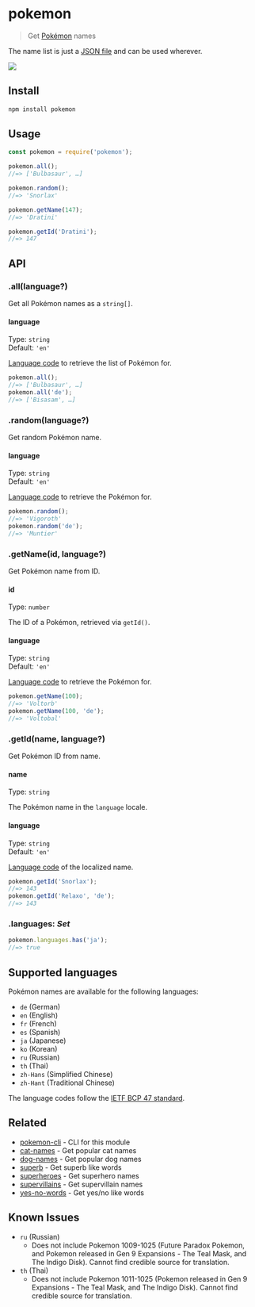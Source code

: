 # pokemon

> Get [Pokémon](https://en.wikipedia.org/wiki/Pok%C3%A9mon) names

The name list is just a [JSON file](data/en.json) and can be used wherever.

![](header.jpg)

## Install

```sh
npm install pokemon
```

## Usage

```js
const pokemon = require('pokemon');

pokemon.all();
//=> ['Bulbasaur', …]

pokemon.random();
//=> 'Snorlax'

pokemon.getName(147);
//=> 'Dratini'

pokemon.getId('Dratini');
//=> 147
```

## API

### .all(language?)

Get all Pokémon names as a `string[]`.

#### language

Type: `string`\
Default: `'en'`

[Language code](#supported-languages) to retrieve the list of Pokémon for.

```js
pokemon.all();
//=> ['Bulbasaur', …]
pokemon.all('de');
//=> ['Bisasam', …]
```

### .random(language?)

Get random Pokémon name.

#### language

Type: `string`\
Default: `'en'`

[Language code](#supported-languages) to retrieve the Pokémon for.

```js
pokemon.random();
//=> 'Vigoroth'
pokemon.random('de');
//=> 'Muntier'
```

### .getName(id, language?)

Get Pokémon name from ID.

#### id

Type: `number`

The ID of a Pokémon, retrieved via `getId()`.

#### language

Type: `string`\
Default: `'en'`

[Language code](#supported-languages) to retrieve the Pokémon for.

```js
pokemon.getName(100);
//=> 'Voltorb'
pokemon.getName(100, 'de');
//=> 'Voltobal'
```

### .getId(name, language?)

Get Pokémon ID from name.

#### name

Type: `string`

The Pokémon name in the `language` locale.

#### language

Type: `string`\
Default: `'en'`

[Language code](#supported-languages) of the localized name.

```js
pokemon.getId('Snorlax');
//=> 143
pokemon.getId('Relaxo', 'de');
//=> 143
```

### .languages: *Set*

```js
pokemon.languages.has('ja');
//=> true
```

## Supported languages

Pokémon names are available for the following languages:

- `de` (German)
- `en` (English)
- `fr` (French)
- `es` (Spanish)
- `ja` (Japanese)
- `ko` (Korean)
- `ru` (Russian)
- `th` (Thai)
- `zh-Hans` (Simplified Chinese)
- `zh-Hant` (Traditional Chinese)

The language codes follow the [IETF BCP 47 standard](https://en.wikipedia.org/wiki/IETF_language_tag).

## Related

- [pokemon-cli](https://github.com/sindresorhus/pokemon-cli) - CLI for this module
- [cat-names](https://github.com/sindresorhus/cat-names) - Get popular cat names
- [dog-names](https://github.com/sindresorhus/dog-names) - Get popular dog names
- [superb](https://github.com/sindresorhus/superb) - Get superb like words
- [superheroes](https://github.com/sindresorhus/superheroes) - Get superhero names
- [supervillains](https://github.com/sindresorhus/supervillains) - Get supervillain names
- [yes-no-words](https://github.com/sindresorhus/yes-no-words) - Get yes/no like words

## Known Issues

- `ru` (Russian)
	- Does not include Pokemon 1009-1025 (Future Paradox Pokemon, and Pokemon released in Gen 9 Expansions - The Teal Mask, and The Indigo Disk). Cannot find credible source for translation.
- `th` (Thai)
	- Does not include Pokemon 1011-1025 (Pokemon released in Gen 9 Expansions - The Teal Mask, and The Indigo Disk). Cannot find credible source for translation.
